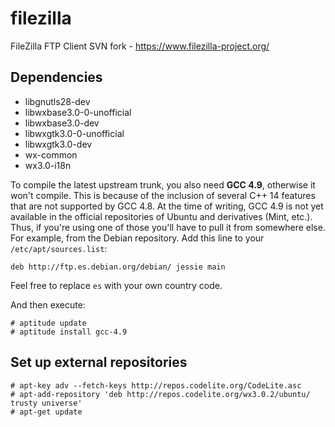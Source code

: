 # filezilla
FileZilla FTP Client SVN fork - https://www.filezilla-project.org/

## Dependencies
 - libgnutls28-dev
 - libwxbase3.0-0-unofficial
 - libwxbase3.0-dev
 - libwxgtk3.0-0-unofficial
 - libwxgtk3.0-dev
 - wx-common
 - wx3.0-i18n

To compile the latest upstream trunk, you also need **GCC 4.9**, otherwise it won't compile. This is because of the inclusion of several C++ 14 features that are not supported by GCC 4.8. At the time of writing, GCC 4.9 is not yet available in the official repositories of Ubuntu and derivatives (Mint, etc.). Thus, if you're using one of those you'll have to pull it from somewhere else. For example, from the Debian repository. Add this line to your `/etc/apt/sources.list`:
```
deb http://ftp.es.debian.org/debian/ jessie main
```
Feel free to replace `es` with your own country code.

And then execute:
```
# aptitude update
# aptitude install gcc-4.9
```


## Set up external repositories
```
# apt-key adv --fetch-keys http://repos.codelite.org/CodeLite.asc
# apt-add-repository 'deb http://repos.codelite.org/wx3.0.2/ubuntu/ trusty universe'
# apt-get update
```
